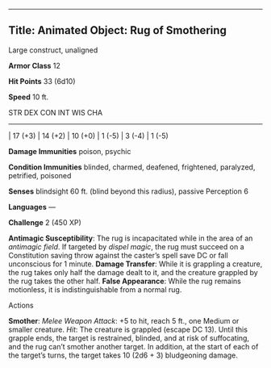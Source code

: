 -------------------------
Title: Animated Object: Rug of Smothering
-------------------------


Large construct, unaligned

**Armor Class** 12

**Hit Points** 33 (6d10)

**Speed** 10 ft.

  STR       DEX       CON       INT      WIS      CHA
  --------- --------- --------- -------- -------- --------
  | 17 (+3)   | 14 (+2)   | 10 (+0)   | 1 (-5)   | 3 (-4)   | 1 (-5)

**Damage Immunities** poison, psychic

**Condition Immunities** blinded, charmed, deafened, frightened,
paralyzed, petrified, poisoned

**Senses** blindsight 60 ft. (blind beyond this radius), passive
Perception 6

**Languages** —

**Challenge** 2 (450 XP)


**Antimagic Susceptibility**: The rug is incapacitated while in the
    area of an *antimagic field*. If targeted by *dispel magic*, the rug
    must succeed on a Constitution saving throw against the caster’s
    spell save DC or fall unconscious for 1 minute.
**Damage Transfer**: While it is grappling a creature, the rug takes
    only half the damage dealt to it, and the creature grappled by the
    rug takes the other half.
**False Appearance**: While the rug remains motionless, it is
    indistinguishable from a normal rug.


Actions

**Smother**: *Melee Weapon Attack*: +5 to hit, reach 5 ft., one
    Medium or smaller creature. *Hit*: The creature is grappled (escape
    DC 13). Until this grapple ends, the target is restrained, blinded,
    and at risk of suffocating, and the rug can’t smother
    another target. In addition, at the start of each of the target’s
    turns, the target takes 10 (2d6 + 3) bludgeoning damage.
